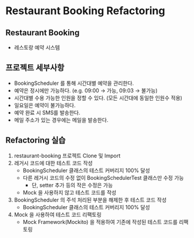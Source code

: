 # **Restaurant Booking Refactoring**

## **Restaurant Booking**
 - 레스토랑 예약 시스템

## **프로젝트 세부사항**
 - BookingScheduler 를 통해 시간대별 예약을 관리한다.
 - 예약은 정시에만 가능하다. (e.g. 09:00 → 가능, 09:03 → 불가능)
 - 시간대별 수용 가능한 인원을 정할 수 있다. (모든 시간대에 동일한 인원수 적용)
 - 일요일은 예약이 불가능하다.
 - 예약 완료 시 SMS를 발송한다.
 - 메일 주소가 있는 경우에는 메일을 발송한다.

## **Refactoring 실습**
 1. restaurant-booking 프로젝트 Clone 및 Import
 2. 레거시 코드에 대한 테스트 코드 작성
    - BookingScheduler 클래스의 테스트 커버리지 100% 달성
    - 다른 레거시 코드의 수정 없이 BookingSchedulerTest 클래스만 수정 가능
        - 단, setter 추가 등의 작은 수정은 가능
    - Mock 을 사용하지 않고 테스트 코드를 작성
 3. BookingScheduler 의 주석 처리된 부분을 해제한 후 테스트 코드 작성
    - BookingScheduler 클래스의 테스트 커버리지 100% 달성
 4. Mock 을 사용하여 테스트 코드 리팩토링
    - Mock Framework(Mockito) 을 적용하여 기존에 작성된 테스트 코드를 리팩토링

